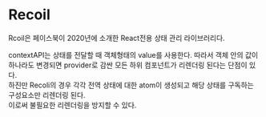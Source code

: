# Recoil
Rcoil은 페이스북이 2020년에 소개한 React전용 상태 관리 라이브러리다.  
  
contextAPI는 상태를 전달할 때 객체형태의 value를 사용한다. 
따라서 객체 안의 값이 하나라도 변경되면 provider로 감싼 모든 하위 컴포넌트가 리렌더링 된다는 단점이 있다.  
하진만 Recoli의 경우 각각 전역 상태에 대한 atom이 생성되고 해당 상태를 구독하는 구성요소만 리렌더링 된다.  
이로써 불필요한 리렌더링을 방지할 수 있다.